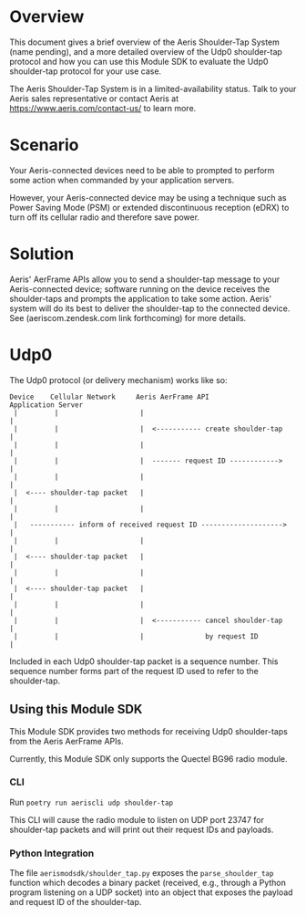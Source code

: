 # Overview

This document gives a brief overview of the Aeris Shoulder-Tap System (name pending), and a more detailed overview of the Udp0 shoulder-tap protocol and how you can use this Module SDK to evaluate the Udp0 shoulder-tap protocol for your use case.

The Aeris Shoulder-Tap System is in a limited-availability status. Talk to your Aeris sales representative or contact Aeris at https://www.aeris.com/contact-us/ to learn more.

# Scenario

Your Aeris-connected devices need to be able to prompted to perform some action when commanded by your application servers.

However, your Aeris-connected device may be using a technique such as Power Saving Mode (PSM) or extended discontinuous reception (eDRX) to turn off its cellular radio and therefore save power.

# Solution

Aeris' AerFrame APIs allow you to send a shoulder-tap message to your Aeris-connected device; software running on the device receives the shoulder-taps and prompts the application to take some action. 
Aeris' system will do its best to deliver the shoulder-tap to the connected device.
See (aeriscom.zendesk.com link forthcoming) for more details.

# Udp0

The Udp0 protocol (or delivery mechanism) works like so:

```
Device    Cellular Network     Aeris AerFrame API             Application Server
 |         |                    |                                     |
 |         |                    |  <----------- create shoulder-tap   |
 |         |                    |                                     |
 |         |                    |  ------- request ID ------------>   |
 |         |                    |                                     |
 |  <---- shoulder-tap packet   |                                     |
 |         |                    |                                     |
 |   ----------- inform of received request ID -------------------->  |
 |         |                    |                                     |
 |  <---- shoulder-tap packet   |                                     |
 |         |                    |                                     |
 |  <---- shoulder-tap packet   |                                     |
 |         |                    |                                     |
 |         |                    |  <----------- cancel shoulder-tap   |
 |         |                    |               by request ID         |
 ```
 
Included in each Udp0 shoulder-tap packet is a sequence number. This sequence number forms part of the request ID used to refer to the shoulder-tap.

## Using this Module SDK

This Module SDK provides two methods for receiving Udp0 shoulder-taps from the Aeris AerFrame APIs. 

Currently, this Module SDK only supports the Quectel BG96 radio module.

### CLI

Run `poetry run aeriscli udp shoulder-tap`

This CLI will cause the radio module to listen on UDP port 23747 for shoulder-tap packets and will print out their request IDs and payloads.

### Python Integration

The file `aerismodsdk/shoulder_tap.py` exposes the `parse_shoulder_tap` function which decodes a binary packet (received, e.g., through a Python program listening on a UDP socket) into an object that exposes the payload and request ID of the shoulder-tap.
